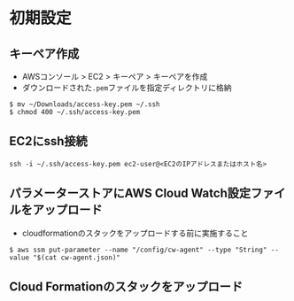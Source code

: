 # 初期設定

## キーペア作成

- AWSコンソール > EC2 > キーペア > キーペアを作成
- ダウンロードされた`.pem`ファイルを指定ディレクトリに格納

```shell
$ mv ~/Downloads/access-key.pem ~/.ssh
$ chmod 400 ~/.ssh/access-key.pem
```

## EC2にssh接続

```shell
ssh -i ~/.ssh/access-key.pem ec2-user@<EC2のIPアドレスまたはホスト名>
```

## パラメーターストアにAWS Cloud Watch設定ファイルをアップロード

- cloudformationのスタックをアップロードする前に実施すること

```shell
$ aws ssm put-parameter --name "/config/cw-agent" --type "String" --value "$(cat cw-agent.json)"
```

## Cloud Formationのスタックをアップロード

